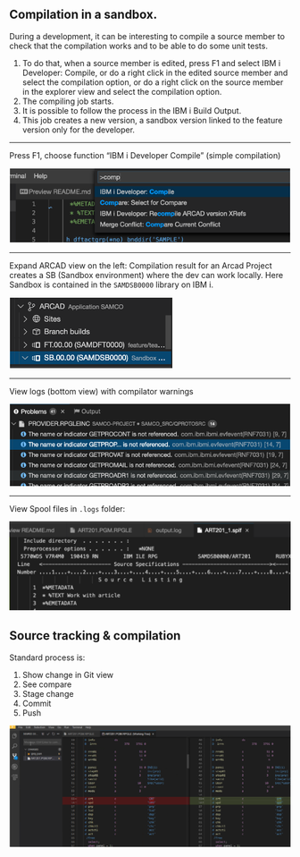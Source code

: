 ## Compilation in a sandbox.

During a development, it can be interesting to compile a source member to check that the compilation works and to be able to do some unit tests.

1. To do that, when a source member is edited, press F1 and select IBM i Developer: Compile, or do a right click in the edited source member and select the compilation option, or do a right click on the source member in the explorer view and select the compilation option.
2. The compiling job starts.
3. It is possible to follow the process in the IBM i Build Output.
4. This job creates a new version, a sandbox version linked to the feature version only for the developer.

---

<!-- panels:start -->

<!-- div:left-panel -->

Press F1, choose function “IBM i Developer Compile” (simple compilation)

<!-- div:right-panel -->

![](05/build_a.png)

<!-- panels:end -->

---

<!-- panels:start -->

<!-- div:left-panel -->

Expand ARCAD view on the left: Compilation result for an Arcad Project creates a SB (Sandbox environment) where the dev can work locally. Here Sandbox is contained in the `SAMDSB0000` library on IBM i.

<!-- div:right-panel -->

![](05/build_b.png)

<!-- panels:end -->

---

<!-- panels:start -->

<!-- div:left-panel -->

View logs (bottom view) with compilator warnings

<!-- div:right-panel -->

![](05/build_c.png)

<!-- panels:end -->

---

<!-- panels:start -->

<!-- div:left-panel -->

View Spool files in `.logs` folder:

<!-- div:right-panel -->

![](05/build_d.png)

<!-- panels:end -->

## Source tracking & compilation

<!-- panels:start -->

<!-- div:left-panel -->

Standard process is: 

1. Show change in Git view
2. See compare
3. Stage change
4. Commit
5. Push

<!-- div:right-panel -->

![](05/compare.png)

<!-- panels:end -->
